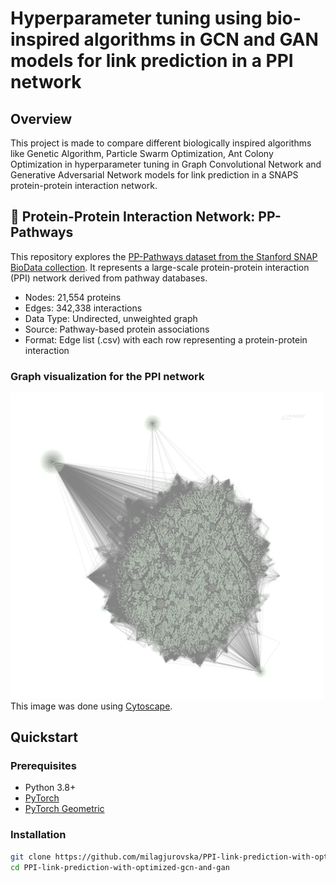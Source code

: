 # Hyperparameter tuning using bio-inspired algorithms in GCN and GAN models for link prediction in a PPI network 

## Overview

This project is made to compare different biologically inspired algorithms like Genetic Algorithm, Particle Swarm Optimization, Ant Colony Optimization in hyperparameter tuning in Graph Convolutional Network and Generative Adversarial Network models for link prediction in a SNAPS protein-protein interaction network. 

## 🧬 Protein-Protein Interaction Network: PP-Pathways
This repository explores the <a href="https://snap.stanford.edu/biodata/datasets/10000/10000-PP-Pathways.html">PP-Pathways dataset from the Stanford SNAP BioData collection</a>. It represents a large-scale protein-protein interaction (PPI) network derived from pathway databases.

<ul>
<li>Nodes: 21,554 proteins</li>
<li>Edges: 342,338 interactions</li>
<li>Data Type: Undirected, unweighted graph</li>
<li>Source: Pathway-based protein associations</li>
<li>Format: Edge list (.csv) with each row representing a protein-protein interaction</li>
</ul>

### Graph visualization for the PPI network
<img src="ppi-visualization.png" alt="Protein Graph" width="500"/>
This image was done using <a href="https://cytoscape.org/">Cytoscape</a>.


## Quickstart

### Prerequisites
- Python 3.8+
- [PyTorch](https://pytorch.org/get-started/locally/) 
- [PyTorch Geometric](https://pytorch-geometric.readthedocs.io)

### Installation
```bash
git clone https://github.com/milagjurovska/PPI-link-prediction-with-optimized-gcn-and-gan.git
cd PPI-link-prediction-with-optimized-gcn-and-gan
